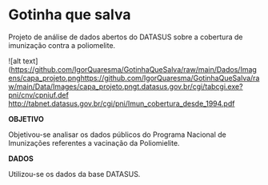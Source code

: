 # Gotinha que salva

Projeto de análise de dados abertos do DATASUS sobre a cobertura de imunização contra a poliomelite.

![alt text](https://github.com/IgorQuaresma/GotinhaQueSalva/raw/main/Dados/Imagens/capa_projeto.pnghttps://github.com/IgorQuaresma/GotinhaQueSalva/raw/main/Data/Images/capa_projeto.pngt.datasus.gov.br/cgi/tabcgi.exe?pni/cnv/cpniuf.def
http://tabnet.datasus.gov.br/cgi/pni/Imun_cobertura_desde_1994.pdf


**OBJETIVO**

Objetivou-se analisar os dados públicos do Programa Nacional de Imunizações referentes a vacinação da Poliomielite.


**DADOS**

Utilizou-se os dados da base DATASUS.

